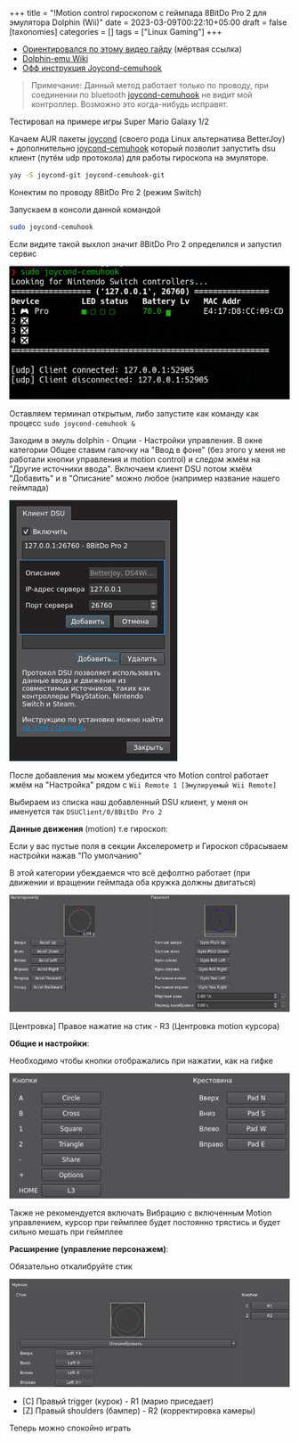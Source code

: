 +++
title = "!Motion control гироскопом с геймпада 8BitDo Pro 2 для эмулятора Dolphin (Wii)"
date = 2023-03-09T00:22:10+05:00
draft = false
[taxonomies]
categories = []
tags = ["Linux Gaming"]
+++

* [Ориентировался по этому видео гайду](https://www.youtube.com/watch?v=nx5ppsALrC8) (мёртвая ссылка)
* [Dolphin-emu Wiki](https://wiki.dolphin-emu.org/index.php?title=DSU_Client#Linux)
* [Офф инструкция Joycond-cemuhook](https://github.com/joaorb64/joycond-cemuhook/wiki#Dolphin)

> Примечание: Данный метод работает только по проводу, при соединении по bluetooth [joycond-cemuhook](https://aur.archlinux.org/packages/joycond-cemuhook-git) не видит мой контроллер. Возможно это когда-нибудь исправят.

Тестировал на примере игры Super Mario Galaxy 1/2

Качаем AUR пакеты [joycond](https://aur.archlinux.org/packages/joycond-git) (своего рода Linux альтернатива BetterJoy) + дополнительно [joycond-cemuhook](https://aur.archlinux.org/packages/joycond-cemuhook-git) который позволит запустить dsu клиент (путём udp протокола) для работы гироскопа на эмуляторе.
```sh
yay -S joycond-git joycond-cemuhook-git
```

Конектим по проводу 8BitDo Pro 2 (режим Switch)

Запускаем в консоли данной командой
```sh
sudo joycond-cemuhook
```

Если видите такой выхлоп значит 8BitDo Pro 2 определился и запустил сервис

![](/images/gyro-8bitdo-pro2-on-dolphin-wii/Screenshot_20230315_170415.png)

Оставляем терминал открытым, либо запустите как команду как процесс `sudo joycond-cemuhook &`

Заходим в эмуль dolphin - Опции - Настройки управления. В окне категории Общее ставим галочку на "Ввод в фоне" (без этого у меня не работали кнопки управления и motion control) и следом жмём на "Другие источники ввода". Включаем клиент DSU потом жмём "Добавить" и в "Описание" можно любое (например название нашего геймпада)

![](/images/gyro-8bitdo-pro2-on-dolphin-wii/Gyro-Motion-Control-Dolphin-Wii-Mario-Galaxy-2.png)

После добавления мы можем убедится что Motion control работает жмём на "Настройка" рядом с `Wii Remote 1 [Эмулируемый Wii Remote]`

Выбираем из списка наш добавленный DSU клиент, у меня он именуется так `DSUClient/0/8BitDo Pro 2`

**Данные движения** (motion) т.е гироскоп:

Если у вас пустые поля в секции Акселерометр и Гироскоп сбрасываем настройки нажав "По умолчанию"

В этой категории убеждаемся что всё дефолтно работает (при движении и вращении геймпада оба кружка должны двигаться)

![](/images/gyro-8bitdo-pro2-on-dolphin-wii/Gyro-Motion-Control-Dolphin-Wii-Mario-Galaxy.gif)

[Центровка] Правое нажатие на стик - R3 (Центровка motion курсора)

**Общие и настройки**:

Необходимо чтобы кнопки отображались при нажатии, как на гифке

![](/images/gyro-8bitdo-pro2-on-dolphin-wii/Gyro-Motion-Control-Dolphin-Wii-Mario-Galaxy-1.gif)

Также не рекомендуется включать Вибрацию с включенным Motion управлением, курсор при геймплее будет постоянно трястись и будет сильно мешать при геймплее

**Расширение (управление персонажем)**:

Обязательно откалибруйте стик

![](/images/gyro-8bitdo-pro2-on-dolphin-wii/stick-calibration.png)

* [C] Правый trigger (курок) - R1 (марио приседает)
* [Z] Правый shoulders (бампер) - R2 (корректировка камеры)

Теперь можно спокойно играть

